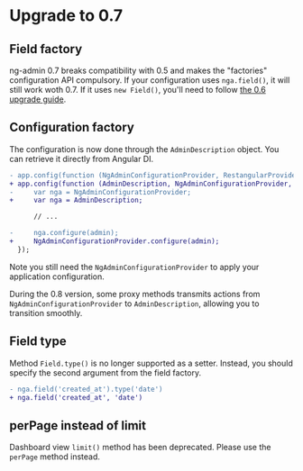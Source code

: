 # Upgrade to 0.7

## Field factory

ng-admin 0.7 breaks compatibility with 0.5 and makes the "factories" configuration API compulsory. If your configuration uses `nga.field()`, it will still work woth 0.7. If it uses `new Field()`, you'll need to follow [the 0.6 upgrade guide](https://github.com/marmelab/ng-admin/blob/b3c7b1afc6a52651df6ba4454d8461620339b4da/UPGRADE-0.6.md).

## Configuration factory

The configuration is now done through the `AdminDescription` object. You can retrieve it directly from Angular DI.

``` diff
- app.config(function (NgAdminConfigurationProvider, RestangularProvider) {
+ app.config(function (AdminDescription, NgAdminConfigurationProvider, RestangularProvider) {
-     var nga = NgAdminConfigurationProvider;
+     var nga = AdminDescription;

      // ...

-     nga.configure(admin);
+     NgAdminConfigurationProvider.configure(admin);
  });
```

Note you still need the `NgAdminConfigurationProvider` to apply your application configuration.

During the 0.8 version, some proxy methods transmits actions from `NgAdminConfigurationProvider` to `AdminDescription`, allowing you to transition smoothly.

## Field type

Method `Field.type()` is no longer supported as a setter. Instead, you should specify the second argument from the field factory.

``` diff
- nga.field('created_at').type('date')
+ nga.field('created_at', 'date')
```

## perPage instead of limit

Dashboard view `limit()` method has been deprecated. Please use the `perPage` method instead.
